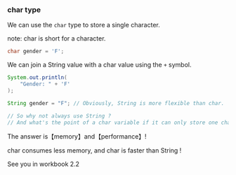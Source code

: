 
### char type

We can use the `char` type to store a single character.

note: char is short for a character.

```java
char gender = 'F';
```

We can join a String value with a char value using the `+` symbol.

```java
System.out.println(
    "Gender: " + 'F'
);
```

```java
String gender = "F"; // Obviously, String is more flexible than char.

// So why not always use String ?
// And what's the point of a char variable if it can only store one character ?
```

The answer is【memory】and【performance】!

char consumes less memory, and char is faster than String !

See you in workbook 2.2

